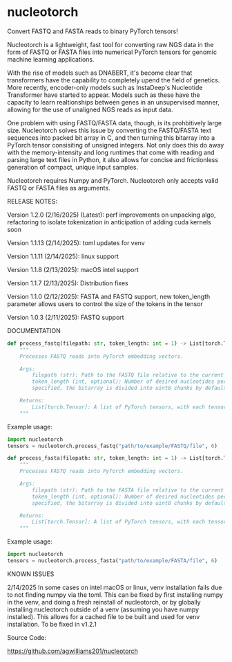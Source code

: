 # nucleotorch
Convert FASTQ and FASTA reads to binary PyTorch tensors!

Nucleotorch is a lightweight, fast tool for converting raw NGS data in the form of FASTQ or FASTA files into numerical 
PyTorch tensors for genomic machine learning applications.

With the rise of models such as DNABERT, it's become clear that transformers have the capability to completely upend the 
field of genetics. More recently, encoder-only models such as InstaDeep's Nucleotide Transformer have started to appear.
Models such as these have the capacity to learn realtionships between genes in an unsupervised manner, allowing for the
use of unaligned NGS reads as input data. 

One problem with using FASTQ/FASTA data, though, is its prohbitively large size. Nucleotorch solves this issue by 
converting the FASTQ/FASTA text sequences into packed bit array in C, and then turning this bitarray into a PyTorch 
tensor consisiting of unsigned integers. Not only does this do away with the memory-intensity and long runtimes that 
come with reading and parsing large text files in Python, it also allows for concise and frictionless generation of 
compact, unique input samples.

Nucleotorch requires Numpy and PyTorch. Nucleotorch only accepts valid FASTQ or FASTA files as arguments.

RELEASE NOTES:

Version 1.2.0 (2/16/2025) (Latest): perf improvements on unpacking algo, refactoring to isolate tokenization in anticipation of adding cuda kernels soon

Version 1.1.13 (2/14/2025): toml updates for venv

Version 1.1.11 (2/14/2025): linux support

Version 1.1.8 (2/13/2025): macOS intel support

Version 1.1.7 (2/13/2025): Distribution fixes

Version 1.1.0 (2/12/2025): FASTA and FASTQ support, new token_length parameter allows users to control the size
of the tokens in the tensor

Version 1.0.3 (2/11/2025): FASTQ support

DOCUMENTATION

```python
def process_fastq(filepath: str, token_length: int = 1) -> List[torch.Tensor]:
    """
    Processes FASTQ reads into PyTorch embedding vectors.

    Args:
        filepath (str): Path to the FASTQ file relative to the current working directory.
        token_length (int, optional): Number of desired nucleotides per token (ie, entry in the tensor). If not 
        specified, the bitarray is divided into uint8 chunks by default.

    Returns:
        List[torch.Tensor]: A list of PyTorch tensors, with each tensor being composed of uints (type of uint depends on token_length).
    """
```

Example usage:

```python
import nucleotorch
tensors = nucleotorch.process_fastq("path/to/example/FASTQ/file", 6)
```

```python
def process_fasta(filepath: str, token_length: int = 1) -> List[torch.Tensor]:
    """
    Processes FASTQ reads into PyTorch embedding vectors.

    Args:
        filepath (str): Path to the FASTA file relative to the current working directory.
        token_length (int, optional): Number of desired nucleotides per token (ie, entry in the tensor). If not 
        specified, the bitarray is divided into uint8 chunks by default.

    Returns:
        List[torch.Tensor]: A list of PyTorch tensors, with each tensor being composed of uints (type of uint depends on token_length).
    """
```

Example usage:

```python
import nucleotorch
tensors = nucleotorch.process_fasta("path/to/example/FASTA/file", 6)
```

KNOWN ISSUES

2/14/2025
In some cases on intel macOS or linux, venv installation fails due to not finding numpy via the toml. This can be fixed by first installing numpy in the venv, and doing a fresh reinstall of nucleotorch, or by globally installing nucleotorch outside of a venv (assuming you have numpy installed). This allows for a cached file to be built and used for venv installation. To be fixed in v1.2.1

Source Code:

https://github.com/agwilliams201/nucleotorch
